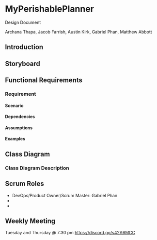 # MyPerishablePlanner

Design Document

Archana Thapa, Jacob Farrish, Austin Kirk, Gabriel Phan, Matthew Abbott

## Introduction


## Storyboard


## Functional Requirements

### Requirement

#### Scenario



#### Dependencies



#### Assumptions





#### Examples


## Class Diagram


### Class Diagram Description


## Scrum Roles

- DevOps/Product Owner/Scrum Master: Gabriel Phan
-
-

## Weekly Meeting

Tuesday and Thursday @ 7:30 pm
https://discord.gg/s42A6MCC
